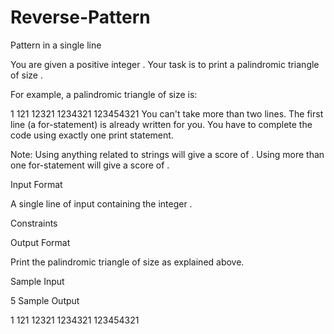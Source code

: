 # Reverse-Pattern
Pattern in a single line

You are given a positive integer .
Your task is to print a palindromic triangle of size .

For example, a palindromic triangle of size  is:

1
121
12321
1234321
123454321
You can't take more than two lines. The first line (a for-statement) is already written for you.
You have to complete the code using exactly one print statement.

Note:
Using anything related to strings will give a score of .
Using more than one for-statement will give a score of .

Input Format

A single line of input containing the integer .

Constraints

Output Format

Print the palindromic triangle of size  as explained above.

Sample Input

5
Sample Output

1
121
12321
1234321
123454321
